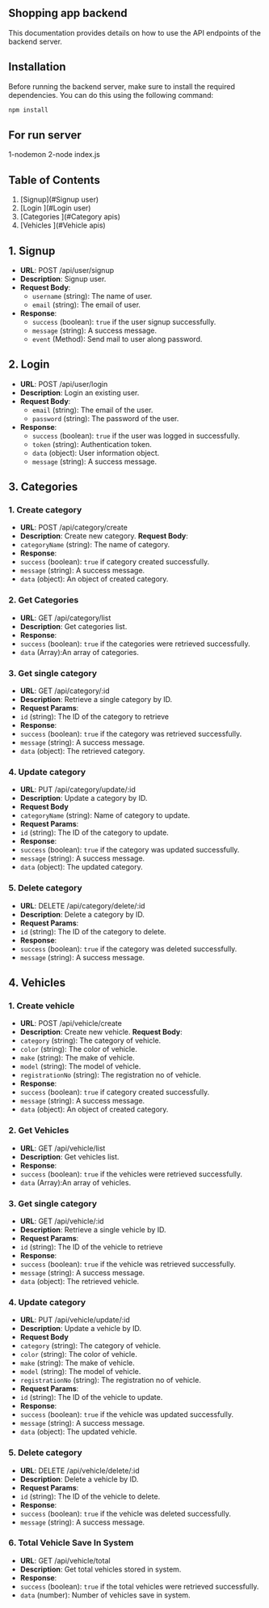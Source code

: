 ## Shopping app backend

This documentation provides details on how to use the API endpoints of the backend server.

## Installation

Before running the backend server, make sure to install the required dependencies. You can do this using the following command:

```bash
npm install
```

## For run server

1-nodemon
2-node index.js

## Table of Contents

1. [Signup](#Signup user)
2. [Login ](#Login user)
3. [Categories ](#Category apis)
4. [Vehicles ](#Vehicle apis)

## 1. Signup

- **URL**: POST /api/user/signup
- **Description**: Signup user.
- **Request Body**:
  - `username` (string): The name of user.
  - `email` (string): The email of user.
- **Response**:
  - `success` (boolean): `true` if the user signup successfully.
  - `message` (string): A success message.
  - `event` (Method): Send mail to user along password.

## 2. Login

- **URL**: POST /api/user/login
- **Description**: Login an existing user.
- **Request Body**:
  - `email` (string): The email of the user.
  - `password` (string): The password of the user.
- **Response**:
  - `success` (boolean): `true` if the user was logged in successfully.
  - `token` (string): Authentication token.
  - `data` (object): User information object.
  - `message` (string): A success message.

## 3. Categories

### 1. Create category

- **URL**: POST /api/category/create
- **Description**: Create new category.
  **Request Body**:
- `categoryName` (string): The name of category.
- **Response**:
- `success` (boolean): `true` if category created successfully.
- `message` (string): A success message.
- `data` (object): An object of created category.

### 2. Get Categories

- **URL**: GET /api/category/list
- **Description**: Get categories list.
- **Response**:
- `success` (boolean): `true` if the categories were retrieved successfully.
- `data` (Array):An array of categories.

### 3. Get single category

- **URL**: GET /api/category/:id
- **Description**: Retrieve a single category by ID.
- **Request Params**:
- `id` (string): The ID of the category to retrieve
- **Response**:
- `success` (boolean): `true` if the category was retrieved successfully.
- `message` (string): A success message.
- `data` (object): The retrieved category.

### 4. Update category

- **URL**: PUT /api/category/update/:id
- **Description**: Update a category by ID.
- **Request Body**
- `categoryName` (string): Name of category to update.
- **Request Params**:
- `id` (string): The ID of the category to update.
- **Response**:
- `success` (boolean): `true` if the category was updated successfully.
- `message` (string): A success message.
- `data` (object): The updated category.

### 5. Delete category

- **URL**: DELETE /api/category/delete/:id
- **Description**: Delete a category by ID.
- **Request Params**:
- `id` (string): The ID of the category to delete.
- **Response**:
- `success` (boolean): `true` if the category was deleted successfully.
- `message` (string): A success message.

## 4. Vehicles

### 1. Create vehicle

- **URL**: POST /api/vehicle/create
- **Description**: Create new vehicle.
  **Request Body**:
- `category` (string): The category of vehicle.
- `color` (string): The color of vehicle.
- `make` (string): The make of vehicle.
- `model` (string): The model of vehicle.
- `registrationNo` (string): The registration no of vehicle.
- **Response**:
- `success` (boolean): `true` if category created successfully.
- `message` (string): A success message.
- `data` (object): An object of created category.

### 2. Get Vehicles

- **URL**: GET /api/vehicle/list
- **Description**: Get vehicles list.
- **Response**:
- `success` (boolean): `true` if the vehicles were retrieved successfully.
- `data` (Array):An array of vehicles.

### 3. Get single category

- **URL**: GET /api/vehicle/:id
- **Description**: Retrieve a single vehicle by ID.
- **Request Params**:
- `id` (string): The ID of the vehicle to retrieve
- **Response**:
- `success` (boolean): `true` if the vehicle was retrieved successfully.
- `message` (string): A success message.
- `data` (object): The retrieved vehicle.

### 4. Update category

- **URL**: PUT /api/vehicle/update/:id
- **Description**: Update a vehicle by ID.
- **Request Body**
- `category` (string): The category of vehicle.
- `color` (string): The color of vehicle.
- `make` (string): The make of vehicle.
- `model` (string): The model of vehicle.
- `registrationNo` (string): The registration no of vehicle.
- **Request Params**:
- `id` (string): The ID of the vehicle to update.
- **Response**:
- `success` (boolean): `true` if the vehicle was updated successfully.
- `message` (string): A success message.
- `data` (object): The updated vehicle.

### 5. Delete category

- **URL**: DELETE /api/vehicle/delete/:id
- **Description**: Delete a vehicle by ID.
- **Request Params**:
- `id` (string): The ID of the vehicle to delete.
- **Response**:
- `success` (boolean): `true` if the vehicle was deleted successfully.
- `message` (string): A success message.

### 6. Total Vehicle Save In System

- **URL**: GET /api/vehicle/total
- **Description**: Get total vehicles stored in system.
- **Response**:
- `success` (boolean): `true` if the total vehicles were retrieved successfully.
- `data` (number): Number of vehicles save in system.
